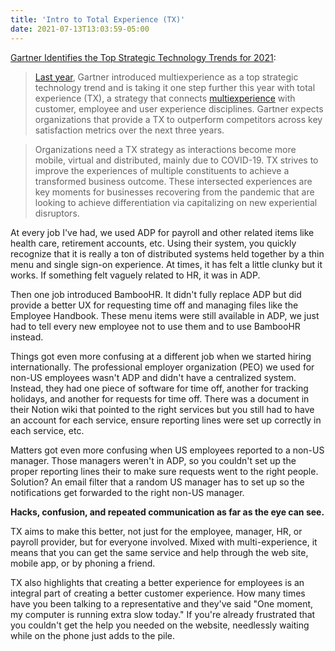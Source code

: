 ```yaml
---
title: 'Intro to Total Experience (TX)'
date: 2021-07-13T13:03:59-05:00
---
```


[Gartner Identifies the Top Strategic Technology Trends for 2021](https://www.gartner.com/en/newsroom/press-releases/2020-10-19-gartner-identifies-the-top-strategic-technology-trends-for-2021):

> [Last year](https://www.gartner.com/en/newsroom/press-releases/2019-10-21-gartner-identifies-the-top-10-strategic-technology-trends-for-2020), Gartner introduced multiexperience as a top strategic technology trend and is taking it one step further this year with total experience (TX), a strategy that connects [multiexperience](https://www.gartner.com/en/newsroom/press-releases/2019-04-04-gartner-says-the-future-of-app-development-is-multiex) with customer, employee and user experience disciplines. Gartner expects organizations that provide a TX to outperform competitors across key satisfaction metrics over the next three years. 

> Organizations need a TX strategy as interactions become more mobile, virtual and distributed, mainly due to COVID-19. TX strives to improve the experiences of multiple constituents to achieve a transformed business outcome. These intersected experiences are key moments for businesses recovering from the pandemic that are looking to achieve differentiation via capitalizing on new experiential disruptors.

At every job I've had, we used ADP for payroll and other related items like health care, retirement accounts, etc. Using their system, you quickly recognize that it is really a ton of distributed systems held together by a thin menu and single sign-on experience. At times, it has felt a little clunky but it works. If something felt vaguely related to HR, it was in ADP.

Then one job introduced BambooHR. It didn't fully replace ADP but did provide a better UX for requesting time off and managing files like the Employee Handbook. These menu items were still available in ADP, we just had to tell every new employee not to use them and to use BambooHR instead.

Things got even more confusing at a different job when we started hiring internationally. The professional employer organization (PEO) we used for non-US employees wasn't ADP and didn't have a centralized system. Instead, they had one piece of software for time off, another for tracking holidays, and another for requests for time off. There was a document in their Notion wiki that pointed to the right services but you still had to have an account for each service, ensure reporting lines were set up correctly in each service, etc.

Matters got even more confusing when US employees reported to a non-US manager. Those managers weren't in ADP, so you couldn't set up the proper reporting lines their to make sure requests went to the right people. Solution? An email filter that a random US manager has to set up so the notifications get forwarded to the right non-US manager.

**Hacks, confusion, and repeated communication as far as the eye can see.**

TX aims to make this better, not just for the employee, manager, HR, or payroll provider, but for everyone involved. Mixed with multi-experience, it means that you can get the same service and help through the web site, mobile app, or by phoning a friend.

TX also highlights that creating a better experience for employees is an integral part of creating a better customer experience. How many times have you been talking to a representative and they've said "One moment, my computer is running extra slow today." If you're already frustrated that you couldn't get the help you needed on the website, needlessly waiting while on the phone just adds to the pile.
